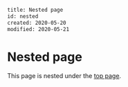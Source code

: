 ```page
title: Nested page
id: nested
created: 2020-05-20
modified: 2020-05-21
```

# Nested page

This page is nested under the [top page](top.html).
